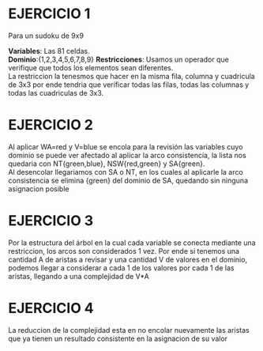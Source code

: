 # EJERCICIO 1

Para un sudoku de 9x9  

**Variables**: Las 81 celdas.  
**Dominio**:{1,2,3,4,5,6,7,8,9}
**Restricciones**: Usamos un operador que verifique que todos los elementos sean diferentes.  
La restriccion la tenesmos que hacer en la misma fila, columna y cuadricula de 3x3 por ende tendria que verificar todas las filas, todas las columnas y todas las cuadriculas de 3x3.  

# EJERCICIO 2

Al aplicar WA=red y V=blue se encola para la revisión las variables cuyo dominio se puede ver afectado al aplicar la arco consistencia, la lista nos quedaria con NT{green,blue}, NSW{red,green} y SA{green}.  
Al desencolar llegariamos con SA o NT, en los cuales al aplicarle la arco consistencia se elimina {green} del dominio de SA, quedando sin ninguna asignacion posible

# EJERCICIO 3

Por la estructura del árbol en la cual cada variable se conecta mediante una restriccion, los arcos son considerados 1 vez. Por ende si tenemos una cantidad A de aristas a revisar y una cantidad V de valores en el dominio, podemos llegar a considerar a cada 1 de los valores por cada 1 de las aristas, llegando a una complejidad de V*A

# EJERCICIO 4

La reduccion de la complejidad esta en no encolar nuevamente las aristas que ya tienen un resultado consistente en la asignacion de su valor